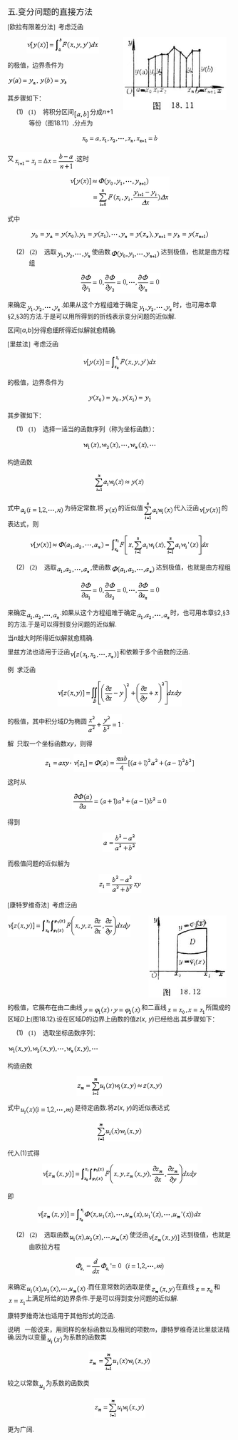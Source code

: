 <div class=Section1 style='layout-grid:16.45pt'>
<p class=MsoNormal><span lang=ZH-CN style='font-size:14.0pt;font-family:宋体_GB2312'>五</span><span
lang=EN-US style='font-size:14.0pt;font-family:宋体_GB2312'>.</span><span
lang=ZH-CN style='font-size:14.0pt;font-family:宋体_GB2312'>变分问题的直接方法</span></p>
<p class=MsoNormal style='line-height:12.0pt'><span lang=EN-US
style='font-family:宋体_GB2312'>[</span><span lang=ZH-CN style='font-family:宋体_GB2312'>欧拉有限差分法</span><span
lang=EN-US style='font-family:宋体_GB2312'>]&nbsp; </span><span lang=ZH-CN
style='font-family:宋体_GB2312'>考虑泛函</span></p>
<p class=MsoNormal align=center style='text-align:center;line-height:12.0pt'><img
width=232 height=164 src="res/17e9d95da129bdd93c34fb6cc6aaaa52_5915_files/image002.jpg"
align=right hspace=12 u1:shapes="_x0000_s1026"><sub><span lang=EN-US><img
width=163 height=37 src="res/17e9d95da129bdd93c34fb6cc6aaaa52_5915_files/image004.gif"
u1:shapes="_x0000_i1025"></span></sub></p>
<p class=MsoNormal style='line-height:12.0pt'><span lang=ZH-CN
style='font-family:宋体_GB2312'>的极值，边界条件为</span></p>
<p class=MsoNormal style='line-height:12.0pt'><sub><span lang=EN-US
style='font-family:宋体_GB2312'><img width=136 height=24
src="res/17e9d95da129bdd93c34fb6cc6aaaa52_5915_files/image006.gif" u1:shapes="_x0000_i1026"></span></sub></p>
<p class=MsoNormal style='line-height:12.0pt'><span lang=ZH-CN
style='font-family:宋体_GB2312'>其步骤如下：</span></p>
<p class=MsoNormal style='margin-left:36.0pt;text-indent:-21.25pt;line-height:
12.0pt'><span lang=EN-US>(1)<span style='font:7.0pt "Times New Roman"'>&nbsp;&nbsp;&nbsp;&nbsp;
</span></span><span lang=EN-US style='font-family:宋体_GB2312'>(1)</span><span
lang=EN-US style='font-size:7.0pt'>&nbsp;&nbsp;&nbsp;&nbsp;&nbsp; </span><span
lang=ZH-CN style='font-family:宋体_GB2312'>将积分区间</span><sub><span lang=EN-US
style='font-family:宋体_GB2312'><img width=36 height=21
src="res/17e9d95da129bdd93c34fb6cc6aaaa52_5915_files/image008.gif" u1:shapes="_x0000_i1027"
align=absmiddle></span></sub><span lang=ZH-CN style='font-family:宋体_GB2312'>分成</span><i><span
lang=EN-US>n</span></i><span lang=EN-US>+1</span><span lang=ZH-CN
style='font-family:宋体_GB2312'>等份（图</span><span lang=EN-US>18.11</span><span
lang=ZH-CN style='font-family:宋体_GB2312'>）</span><span lang=EN-US
style='font-family:宋体_GB2312'>,</span><span lang=ZH-CN style='font-family:宋体_GB2312'>分点为</span></p>
<p class=MsoNormal align=center style='text-align:center;line-height:12.0pt'><sub><span
lang=EN-US><img width=175 height=24
src="res/17e9d95da129bdd93c34fb6cc6aaaa52_5915_files/image010.gif" u1:shapes="_x0000_i1028"></span></sub></p>
<p class=MsoNormal style='line-height:12.0pt'><span lang=ZH-CN
style='font-family:宋体_GB2312'>又</span><sub><span lang=EN-US><img width=137
height=41 src="res/17e9d95da129bdd93c34fb6cc6aaaa52_5915_files/image012.gif"
u1:shapes="_x0000_i1037" align=absmiddle></span></sub><span lang=EN-US>.</span><span
lang=ZH-CN style='font-family:宋体_GB2312'>这时</span></p>
<p class=MsoNormal align=center style='text-align:center;line-height:12.0pt'><sub><span
lang=EN-US><img width=224 height=69
src="res/17e9d95da129bdd93c34fb6cc6aaaa52_5915_files/image014.gif" u1:shapes="_x0000_i1038"></span></sub></p>
<p class=MsoNormal style='line-height:12.0pt'><span lang=ZH-CN
style='font-family:宋体_GB2312'>式中</span></p>
<p class=MsoNormal align=center style='text-align:center;line-height:12.0pt'><sub><span
lang=EN-US style='font-family:宋体_GB2312'><img width=403 height=24
src="res/17e9d95da129bdd93c34fb6cc6aaaa52_5915_files/image016.gif" u1:shapes="_x0000_i1039"></span></sub></p>
<p class=MsoNormal style='margin-left:36.0pt;text-indent:-21.25pt;line-height:
12.0pt'><span lang=EN-US>(2)<span style='font:7.0pt "Times New Roman"'>&nbsp;&nbsp;&nbsp;&nbsp;
</span></span><span lang=EN-US style='font-family:宋体_GB2312'>(2)</span><span
lang=EN-US style='font-size:7.0pt'>&nbsp;&nbsp;&nbsp;&nbsp;&nbsp; </span><span
lang=ZH-CN style='font-family:宋体_GB2312'>选取</span><sub><span lang=EN-US><img
width=79 height=24 src="res/17e9d95da129bdd93c34fb6cc6aaaa52_5915_files/image018.gif"
u1:shapes="_x0000_i1040" align=absmiddle></span></sub><span lang=ZH-CN
style='font-family:宋体_GB2312'>使函数</span><sub><span lang=EN-US><img width=113
height=24 src="res/17e9d95da129bdd93c34fb6cc6aaaa52_5915_files/image020.gif"
u1:shapes="_x0000_i1041" align=absmiddle></span></sub><span lang=ZH-CN
style='font-family:宋体_GB2312'>达到极值，也就是由方程组</span></p>
<p class=MsoNormal align=center style='text-align:center;line-height:12.0pt'><sub><span
lang=EN-US><img width=181 height=45
src="res/17e9d95da129bdd93c34fb6cc6aaaa52_5915_files/image022.gif" u1:shapes="_x0000_i1042"></span></sub></p>
<p class=MsoNormal style='line-height:12.0pt'><span lang=ZH-CN
style='font-family:宋体_GB2312'>来确定</span><sub><span lang=EN-US><img width=79
height=24 src="res/17e9d95da129bdd93c34fb6cc6aaaa52_5915_files/image023.gif"
u1:shapes="_x0000_i1043" align=absmiddle></span></sub><span lang=EN-US
style='font-family:宋体_GB2312'>.</span><span lang=ZH-CN style='font-family:宋体_GB2312'>如果从这个方程组难于确定</span><sub><span
lang=EN-US><img width=79 height=24
src="res/17e9d95da129bdd93c34fb6cc6aaaa52_5915_files/image024.gif" u1:shapes="_x0000_i1044"
align=absmiddle></span></sub><span lang=ZH-CN style='font-family:宋体_GB2312'>时，也可用本章§</span><span
lang=EN-US>2,</span><span lang=ZH-CN style='font-family:宋体_GB2312'>§</span><span
lang=EN-US>3</span><span lang=ZH-CN style='font-family:宋体_GB2312'>的</span><span
lang=ZH-CN style='font-family:宋体_GB2312'>方法</span><span lang=EN-US
style='font-family:宋体_GB2312'>.</span><span lang=ZH-CN style='font-family:宋体_GB2312'>于是可以用所得到的折线表示变分问题的近似解</span><span
lang=EN-US style='font-family:宋体_GB2312'>.</span></p>
<p class=MsoNormal style='line-height:12.0pt'><span lang=ZH-CN
style='font-family:宋体_GB2312'>区间</span><span lang=EN-US style='font-family:
宋体_GB2312'>[</span><i><span lang=EN-US>a</span></i><span lang=EN-US>,<i>b</i>]</span><span
lang=ZH-CN style='font-family:宋体_GB2312'>分得愈细所得近似解就愈精确</span><span lang=EN-US
style='font-family:宋体_GB2312'>.</span></p>
<p class=MsoNormal style='line-height:12.0pt'><span lang=EN-US
style='font-family:宋体_GB2312'>[</span><span lang=ZH-CN style='font-family:宋体_GB2312'>里兹法</span><span
lang=EN-US style='font-family:宋体_GB2312'>]&nbsp; </span><span lang=ZH-CN
style='font-family:宋体_GB2312'>考虑泛函</span></p>
<p class=MsoNormal align=center style='text-align:center;line-height:12.0pt'><sub><span
lang=EN-US><img width=167 height=37
src="res/17e9d95da129bdd93c34fb6cc6aaaa52_5915_files/image026.gif" u1:shapes="_x0000_i1045"></span></sub></p>
<p class=MsoNormal style='line-height:12.0pt'><span lang=ZH-CN
style='font-family:宋体_GB2312'>的极值，边界条件为</span></p>
<p class=MsoNormal align=center style='text-align:center;line-height:12.0pt'><sub><span
lang=EN-US style='font-family:宋体_GB2312'><img width=144 height=24
src="res/17e9d95da129bdd93c34fb6cc6aaaa52_5915_files/image028.gif" u1:shapes="_x0000_i1046"></span></sub></p>
<p class=MsoNormal style='line-height:12.0pt'><span lang=ZH-CN
style='font-family:宋体_GB2312'>其步骤如下：</span></p>
<p class=MsoNormal style='margin-left:36.0pt;text-indent:-21.25pt;line-height:
12.0pt'><span lang=EN-US>(1)<span style='font:7.0pt "Times New Roman"'>&nbsp;&nbsp;&nbsp;&nbsp;
</span></span><span lang=EN-US style='font-family:宋体_GB2312'>(1)</span><span
lang=EN-US style='font-size:7.0pt'>&nbsp;&nbsp;&nbsp;&nbsp;&nbsp; </span><span
lang=ZH-CN style='font-family:宋体_GB2312'>选择一适当的函数序列（称为坐标函数）：</span></p>
<p class=MsoNormal align=center style='text-align:center;line-height:12.0pt'><sub><span
lang=EN-US><img width=168 height=24
src="res/17e9d95da129bdd93c34fb6cc6aaaa52_5915_files/image030.gif" u1:shapes="_x0000_i1047"></span></sub></p>
<p class=MsoNormal style='line-height:12.0pt'><span lang=ZH-CN
style='font-family:宋体_GB2312'>构造函数</span></p>
<p class=MsoNormal align=center style='text-align:center;line-height:12.0pt'><sub><span
lang=EN-US><img width=115 height=45
src="res/17e9d95da129bdd93c34fb6cc6aaaa52_5915_files/image032.gif" u1:shapes="_x0000_i1048"></span></sub></p>
<p class=MsoNormal style='line-height:12.0pt'><span lang=ZH-CN
style='font-family:宋体_GB2312'>式中</span><sub><span lang=EN-US><img width=100
height=24 src="res/17e9d95da129bdd93c34fb6cc6aaaa52_5915_files/image034.gif"
u1:shapes="_x0000_i1049" align=absmiddle></span></sub><span lang=ZH-CN
style='font-family:宋体_GB2312'>为待定常数</span><span lang=EN-US style='font-family:
宋体_GB2312'>.</span><span lang=ZH-CN style='font-family:宋体_GB2312'>将</span><sub><span
lang=EN-US style='font-family:宋体_GB2312'><img width=33 height=21
src="res/17e9d95da129bdd93c34fb6cc6aaaa52_5915_files/image036.gif" u1:shapes="_x0000_i1050"
align=absmiddle></span></sub><span lang=ZH-CN style='font-family:宋体_GB2312'>的近似值</span><sub><span
lang=EN-US><img width=69 height=45
src="res/17e9d95da129bdd93c34fb6cc6aaaa52_5915_files/image038.gif" u1:shapes="_x0000_i1051"
align=absmiddle></span></sub><span lang=ZH-CN style='font-family:宋体_GB2312'>代入泛函</span><sub><span
lang=EN-US style='font-family:宋体_GB2312'><img width=51 height=21
src="res/17e9d95da129bdd93c34fb6cc6aaaa52_5915_files/image040.gif" u1:shapes="_x0000_i1052"
align=absmiddle></span></sub><span lang=ZH-CN style='font-family:宋体_GB2312'>的表达式，则</span></p>
<p class=MsoNormal align=center style='text-align:center;line-height:12.0pt'><sub><span
lang=EN-US><img width=404 height=48
src="res/17e9d95da129bdd93c34fb6cc6aaaa52_5915_files/image042.gif" u1:shapes="_x0000_i1053"></span></sub></p>
<p class=MsoNormal style='margin-left:36.0pt;text-indent:-21.25pt;line-height:
12.0pt'><span lang=EN-US>(2)<span style='font:7.0pt "Times New Roman"'>&nbsp;&nbsp;&nbsp;&nbsp;
</span></span><span lang=EN-US style='font-family:宋体_GB2312'>(2)</span><span
lang=EN-US style='font-size:7.0pt'>&nbsp;&nbsp;&nbsp;&nbsp;&nbsp; </span><span
lang=ZH-CN style='font-family:宋体_GB2312'>选取</span><sub><span lang=EN-US><img
width=76 height=24 src="res/17e9d95da129bdd93c34fb6cc6aaaa52_5915_files/image044.gif"
u1:shapes="_x0000_i1054" align=absmiddle></span></sub><span lang=EN-US>,</span><span
lang=ZH-CN style='font-family:宋体_GB2312'>使函数</span><sub><span lang=EN-US><img
width=101 height=24 src="res/17e9d95da129bdd93c34fb6cc6aaaa52_5915_files/image046.gif"
u1:shapes="_x0000_i1055" align=absmiddle></span></sub><span lang=ZH-CN
style='font-family:宋体_GB2312'>达到极值，也就是由方程组</span></p>
<p class=MsoNormal align=center style='text-align:center;line-height:12.0pt'><sub><span
lang=EN-US><img width=181 height=45
src="res/17e9d95da129bdd93c34fb6cc6aaaa52_5915_files/image048.gif" u1:shapes="_x0000_i1056"></span></sub></p>
<p class=MsoNormal style='line-height:12.0pt'><span lang=ZH-CN
style='font-family:宋体_GB2312'>来确定</span><sub><span lang=EN-US><img width=76
height=24 src="res/17e9d95da129bdd93c34fb6cc6aaaa52_5915_files/image049.gif"
u1:shapes="_x0000_i1057" align=absmiddle></span></sub><span lang=EN-US
style='font-family:宋体_GB2312'>.</span><span lang=ZH-CN style='font-family:宋体_GB2312'>如果从这个方程组难于确定</span><sub><span
lang=EN-US><img width=76 height=24
src="res/17e9d95da129bdd93c34fb6cc6aaaa52_5915_files/image050.gif" u1:shapes="_x0000_i1058"
align=absmiddle></span></sub><span lang=ZH-CN style='font-family:宋体_GB2312'>时，也可用本章§</span><span
lang=EN-US>2,</span><span lang=ZH-CN style='font-family:宋体_GB2312'>§</span><span
lang=EN-US>3</span><span lang=ZH-CN style='font-family:宋体_GB2312'>的方法</span><span
lang=EN-US style='font-family:宋体_GB2312'>.</span><span lang=ZH-CN
style='font-family:宋体_GB2312'>于是可以得到变分问题的近似解</span><span lang=EN-US
style='font-family:宋体_GB2312'>.</span></p>
<p class=MsoNormal style='line-height:12.0pt'><span lang=ZH-CN
style='font-family:宋体_GB2312'>当</span><i><span lang=EN-US>n</span></i><span
lang=ZH-CN style='font-family:宋体_GB2312'>越大时所得近似解就愈精确</span><span lang=EN-US
style='font-family:宋体_GB2312'>.</span></p>
<p class=MsoNormal style='line-height:12.0pt'><span lang=ZH-CN
style='font-family:宋体_GB2312'>里兹方法也适用于泛函</span><sub><span lang=EN-US><img
width=112 height=24 src="res/17e9d95da129bdd93c34fb6cc6aaaa52_5915_files/image052.gif"
u1:shapes="_x0000_i1059" align=absmiddle></span></sub><span lang=ZH-CN
style='font-family:宋体_GB2312'>和依赖于多个函数的泛函</span><span lang=EN-US
style='font-family:宋体_GB2312'>.</span></p>
<p class=MsoNormal style='line-height:12.0pt'><span lang=ZH-CN
style='font-family:宋体_GB2312'>例</span><span lang=EN-US style='font-family:宋体_GB2312'>&nbsp;
</span><span lang=ZH-CN style='font-family:宋体_GB2312'>求泛函</span></p>
<p class=MsoNormal align=center style='text-align:center;line-height:12.0pt'><sub><span
lang=EN-US><img width=280 height=59
src="res/17e9d95da129bdd93c34fb6cc6aaaa52_5915_files/image054.gif" u1:shapes="_x0000_i1060"></span></sub></p>
<p class=MsoNormal style='line-height:12.0pt'><span lang=ZH-CN
style='font-family:宋体_GB2312'>的极值，其中积分域</span><i><span lang=EN-US>D</span></i><span
lang=ZH-CN style='font-family:宋体_GB2312'>为椭圆</span><sub><span lang=EN-US><img
width=79 height=44 src="res/17e9d95da129bdd93c34fb6cc6aaaa52_5915_files/image056.gif"
u1:shapes="_x0000_i1061" align=absmiddle></span></sub><span lang=EN-US>.</span></p>
<p class=MsoNormal style='line-height:12.0pt'><span lang=ZH-CN
style='font-family:宋体_GB2312'>解</span><span lang=EN-US style='font-family:宋体_GB2312'>&nbsp; 
</span><span lang=ZH-CN style='font-family:宋体_GB2312'>只取一个坐标函数</span><i><span
lang=EN-US>xy</span></i><span lang=ZH-CN style='font-family:宋体_GB2312'>，则得</span></p>
<p class=MsoNormal align=center style='text-align:center;line-height:12.0pt'><sub><span
lang=EN-US><img width=57 height=23
src="res/17e9d95da129bdd93c34fb6cc6aaaa52_5915_files/image058.gif" u1:shapes="_x0000_i1062"
align=absmiddle></span></sub><span lang=EN-US>, <sub><img width=273 height=41
src="res/17e9d95da129bdd93c34fb6cc6aaaa52_5915_files/image060.gif" u1:shapes="_x0000_i1063"
align=absmiddle></sub></span></p>
<p class=MsoNormal style='line-height:12.0pt'><span lang=ZH-CN
style='font-family:宋体_GB2312'>这时从</span></p>
<p class=MsoNormal align=center style='text-align:center;line-height:12.0pt'><sub><span
lang=EN-US><img width=215 height=41
src="res/17e9d95da129bdd93c34fb6cc6aaaa52_5915_files/image062.gif" u1:shapes="_x0000_i1064"></span></sub></p>
<p class=MsoNormal style='line-height:12.0pt'><span lang=ZH-CN
style='font-family:宋体_GB2312'>得到</span></p>
<p class=MsoNormal align=center style='text-align:center;line-height:12.0pt'><sub><span
lang=EN-US><img width=77 height=44
src="res/17e9d95da129bdd93c34fb6cc6aaaa52_5915_files/image064.gif" u1:shapes="_x0000_i1065"></span></sub></p>
<p class=MsoNormal style='line-height:12.0pt'><span lang=ZH-CN
style='font-family:宋体_GB2312'>而极值问题的近似解为</span></p>
<p class=MsoNormal align=center style='text-align:center;line-height:12.0pt'><sub><span
lang=EN-US><img width=97 height=44
src="res/17e9d95da129bdd93c34fb6cc6aaaa52_5915_files/image066.gif" u1:shapes="_x0000_i1066"></span></sub></p>
<p class=MsoNormal style='line-height:12.0pt'><span lang=EN-US
style='font-family:宋体_GB2312'>[</span><span lang=ZH-CN style='font-family:宋体_GB2312'>康特罗维奇法</span><span
lang=EN-US style='font-family:宋体_GB2312'>]&nbsp; </span><span lang=ZH-CN
style='font-family:宋体_GB2312'>考虑泛函</span></p>
<pre style='text-align:right;line-height:12.0pt' align=right><img width=175
height=185 src="res/17e9d95da129bdd93c34fb6cc6aaaa52_5915_files/image068.jpg" align=right
hspace=12 u1:shapes="_x0000_s1027"><sub><span lang=EN-US><img width=277
height=48 src="res/17e9d95da129bdd93c34fb6cc6aaaa52_5915_files/image070.gif"
u1:shapes="_x0000_i1067" align=absmiddle></span></sub><span lang=EN-US>&nbsp;&nbsp;&nbsp;&nbsp;&nbsp;&nbsp;&nbsp;&nbsp;&nbsp;&nbsp;&nbsp;&nbsp;&nbsp;&nbsp;&nbsp;&nbsp; (1)</span></pre>
<p class=MsoNormal style='line-height:12.0pt'><span lang=ZH-CN
style='font-family:宋体_GB2312'>的极值，它展布在由二曲线</span><sub><span lang=EN-US><img
width=64 height=23 src="res/17e9d95da129bdd93c34fb6cc6aaaa52_5915_files/image072.gif"
u1:shapes="_x0000_i1068" align=absmiddle></span></sub><span lang=EN-US>,<sub><img
width=65 height=23 src="res/17e9d95da129bdd93c34fb6cc6aaaa52_5915_files/image074.gif"
u1:shapes="_x0000_i1069" align=absmiddle></sub></span><span lang=ZH-CN
style='font-family:宋体_GB2312'>和二直线</span><sub><span lang=EN-US
style='font-family:宋体_GB2312'><img width=88 height=24
src="res/17e9d95da129bdd93c34fb6cc6aaaa52_5915_files/image076.gif" u1:shapes="_x0000_i1070"
align=absmiddle></span></sub><span lang=ZH-CN style='font-family:宋体_GB2312'>所围成的区域</span><i><span
lang=EN-US>D</span></i><span lang=ZH-CN style='font-family:宋体_GB2312'>上</span><span
lang=EN-US style='font-family:宋体_GB2312'>(</span><span lang=ZH-CN
style='font-family:宋体_GB2312'>图</span><span lang=EN-US>18.12</span><span
lang=EN-US style='font-family:宋体_GB2312'>).</span><span lang=ZH-CN
style='font-family:宋体_GB2312'>设在区域</span><i><span lang=EN-US>D</span></i><span
lang=ZH-CN style='font-family:宋体_GB2312'>的边界上函数的值</span><i><span lang=EN-US>z</span></i><span
lang=EN-US>(<i>x</i>, <i>y</i>)</span><span lang=ZH-CN style='font-family:宋体_GB2312'>已经给出</span><span
lang=EN-US style='font-family:宋体_GB2312'>.</span><span lang=ZH-CN
style='font-family:宋体_GB2312'>其步骤如下：</span></p>
<p class=MsoNormal style='margin-left:36.0pt;text-indent:-21.25pt;line-height:
12.0pt'><span lang=EN-US>(1)<span style='font:7.0pt "Times New Roman"'>&nbsp;&nbsp;&nbsp;&nbsp;
</span></span><span lang=EN-US style='font-family:宋体_GB2312'>(1)</span><span
lang=EN-US style='font-size:7.0pt'>&nbsp;&nbsp;&nbsp;&nbsp;&nbsp; </span><span
lang=ZH-CN style='font-family:宋体_GB2312'>选取坐标函数序列：</span></p>
<p class=MsoNormal style='line-height:12.0pt'><sub><span lang=EN-US><img
width=205 height=24 src="res/17e9d95da129bdd93c34fb6cc6aaaa52_5915_files/image078.gif"
u1:shapes="_x0000_i1071"></span></sub></p>
<p class=MsoNormal style='line-height:12.0pt'><span lang=ZH-CN
style='font-family:宋体_GB2312'>构造函数</span></p>
<p class=MsoNormal align=center style='text-align:center;line-height:12.0pt'><sub><span
lang=EN-US><img width=195 height=45
src="res/17e9d95da129bdd93c34fb6cc6aaaa52_5915_files/image080.gif" u1:shapes="_x0000_i1072"></span></sub></p>
<p class=MsoNormal style='line-height:12.0pt'><span lang=ZH-CN
style='font-family:宋体_GB2312'>式中</span><sub><span lang=EN-US><img width=123
height=24 src="res/17e9d95da129bdd93c34fb6cc6aaaa52_5915_files/image082.gif"
u1:shapes="_x0000_i1073" align=absmiddle></span></sub><span lang=ZH-CN
style='font-family:宋体_GB2312'>是待定函数</span><span lang=EN-US style='font-family:
宋体_GB2312'>.</span><span lang=ZH-CN style='font-family:宋体_GB2312'>将</span><i><span
lang=EN-US>z</span></i><span lang=EN-US>(<i>x</i>, <i>y</i>)</span><span
lang=ZH-CN style='font-family:宋体_GB2312'>的近似表达式</span></p>
<p class=MsoNormal align=center style='text-align:center;line-height:12.0pt'><sub><span
lang=EN-US><img width=104 height=45
src="res/17e9d95da129bdd93c34fb6cc6aaaa52_5915_files/image084.gif" u1:shapes="_x0000_i1074"></span></sub></p>
<p class=MsoNormal style='line-height:12.0pt'><span lang=ZH-CN
style='font-family:宋体_GB2312'>代入</span><span lang=EN-US>(1)</span><span
lang=ZH-CN style='font-family:宋体_GB2312'>式得</span></p>
<p class=MsoNormal align=center style='text-align:center;line-height:12.0pt'><sub><span
lang=EN-US><img width=349 height=48
src="res/17e9d95da129bdd93c34fb6cc6aaaa52_5915_files/image086.gif" u1:shapes="_x0000_i1075"></span></sub></p>
<p class=MsoNormal style='line-height:12.0pt'><span lang=ZH-CN
style='font-family:宋体_GB2312'>即</span></p>
<p class=MsoNormal align=center style='text-align:center;line-height:12.0pt'><sub><span
lang=EN-US><img width=371 height=37
src="res/17e9d95da129bdd93c34fb6cc6aaaa52_5915_files/image088.gif" u1:shapes="_x0000_i1076"></span></sub></p>
<p class=MsoNormal style='margin-left:36.0pt;text-indent:-21.25pt;line-height:
12.0pt'><span lang=EN-US>(2)<span style='font:7.0pt "Times New Roman"'>&nbsp;&nbsp;&nbsp;&nbsp;
</span></span><span lang=EN-US style='font-family:宋体_GB2312'>(2)</span><span
lang=EN-US style='font-size:7.0pt'>&nbsp;&nbsp;&nbsp;&nbsp;&nbsp; </span><span
lang=ZH-CN style='font-family:宋体_GB2312'>选取函数</span><sub><span lang=EN-US><img
width=136 height=24 src="res/17e9d95da129bdd93c34fb6cc6aaaa52_5915_files/image090.gif"
u1:shapes="_x0000_i1077" align=absmiddle></span></sub><span lang=ZH-CN
style='font-family:宋体_GB2312'>使泛函</span><sub><span lang=EN-US style='font-family:
宋体_GB2312'><img width=73 height=24
src="res/17e9d95da129bdd93c34fb6cc6aaaa52_5915_files/image092.gif" u1:shapes="_x0000_i1078"
align=absmiddle></span></sub><span lang=ZH-CN style='font-family:宋体_GB2312'>达到极值，也就是由欧拉方程</span></p>
<p class=MsoNormal align=center style='text-align:center;line-height:12.0pt'><sub><span
lang=EN-US><img width=203 height=41
src="res/17e9d95da129bdd93c34fb6cc6aaaa52_5915_files/image094.gif" u1:shapes="_x0000_i1079"></span></sub></p>
<p class=MsoNormal style='line-height:12.0pt'><span lang=ZH-CN
style='font-family:宋体_GB2312'>来确定</span><sub><span lang=EN-US><img width=136
height=24 src="res/17e9d95da129bdd93c34fb6cc6aaaa52_5915_files/image095.gif"
u1:shapes="_x0000_i1080" align=absmiddle></span></sub><span lang=EN-US
style='font-family:宋体_GB2312'>.</span><span lang=ZH-CN style='font-family:宋体_GB2312'>而任意常数的选取是使</span><sub><span
lang=EN-US style='font-family:宋体_GB2312'><img width=56 height=24
src="res/17e9d95da129bdd93c34fb6cc6aaaa52_5915_files/image097.gif" u1:shapes="_x0000_i1081"
align=absmiddle></span></sub><span lang=ZH-CN style='font-family:宋体_GB2312'>在直线</span><sub><span
lang=EN-US style='font-family:宋体_GB2312'><img width=44 height=24
src="res/17e9d95da129bdd93c34fb6cc6aaaa52_5915_files/image099.gif" u1:shapes="_x0000_i1082"
align=absmiddle></span></sub><span lang=ZH-CN style='font-family:宋体_GB2312'>和</span><sub><span
lang=EN-US style='font-family:宋体_GB2312'><img width=41 height=23
src="res/17e9d95da129bdd93c34fb6cc6aaaa52_5915_files/image101.gif" u1:shapes="_x0000_i1083"
align=absmiddle></span></sub><span lang=ZH-CN style='font-family:宋体_GB2312'>上满足所给的边界条件</span><span
lang=EN-US style='font-family:宋体_GB2312'>.</span><span lang=ZH-CN
style='font-family:宋体_GB2312'>于是可以得到变分问题的近似解</span><span lang=EN-US
style='font-family:宋体_GB2312'>.</span></p>
<p class=MsoNormal style='line-height:12.0pt'><span lang=ZH-CN
style='font-family:宋体_GB2312'>康特罗维奇法也适用于其他形式的泛函</span><span lang=EN-US
style='font-family:宋体_GB2312'>.</span></p>
<p class=MsoNormal style='line-height:12.0pt'><span lang=ZH-CN
style='font-family:宋体_GB2312'>说明</span><span lang=EN-US style='font-family:
宋体_GB2312'>&nbsp;&nbsp; </span><span lang=ZH-CN style='font-family:宋体_GB2312'>一般说来，用同样的坐标函数以及相同的项数</span><i><span
lang=EN-US>m</span></i><span lang=ZH-CN style='font-family:宋体_GB2312'>，康特罗维奇法比里兹法精确</span><span
lang=EN-US style='font-family:宋体_GB2312'>.</span><span lang=ZH-CN
style='font-family:宋体_GB2312'>因为以变量</span><sub><span lang=EN-US
style='font-family:宋体_GB2312'><img width=37 height=24
src="res/17e9d95da129bdd93c34fb6cc6aaaa52_5915_files/image103.gif" u1:shapes="_x0000_i1084"
align=absmiddle></span></sub><span lang=ZH-CN style='font-family:宋体_GB2312'>为系数的函数类</span></p>
<p class=MsoNormal align=center style='text-align:center;line-height:12.0pt'><sub><span
lang=EN-US><img width=141 height=45
src="res/17e9d95da129bdd93c34fb6cc6aaaa52_5915_files/image105.gif" u1:shapes="_x0000_i1085"></span></sub></p>
<p class=MsoNormal style='line-height:12.0pt'><span lang=ZH-CN
style='font-family:宋体_GB2312'>较之以常数</span><sub><span lang=EN-US
style='font-family:宋体_GB2312'><img width=16 height=24
src="res/17e9d95da129bdd93c34fb6cc6aaaa52_5915_files/image107.gif" u1:shapes="_x0000_i1086"
align=absmiddle></span></sub><span lang=ZH-CN style='font-family:宋体_GB2312'>为系数的函数类</span></p>
<p class=MsoNormal align=center style='text-align:center;line-height:12.0pt'><sub><span
lang=EN-US><img width=116 height=45
src="res/17e9d95da129bdd93c34fb6cc6aaaa52_5915_files/image109.gif" u1:shapes="_x0000_i1087"></span></sub></p>
<p class=MsoNormal style='line-height:12.0pt'><span lang=ZH-CN
style='font-family:宋体_GB2312'>更为广阔</span><span lang=EN-US style='font-family:
宋体_GB2312'>.</span></p>
</div>